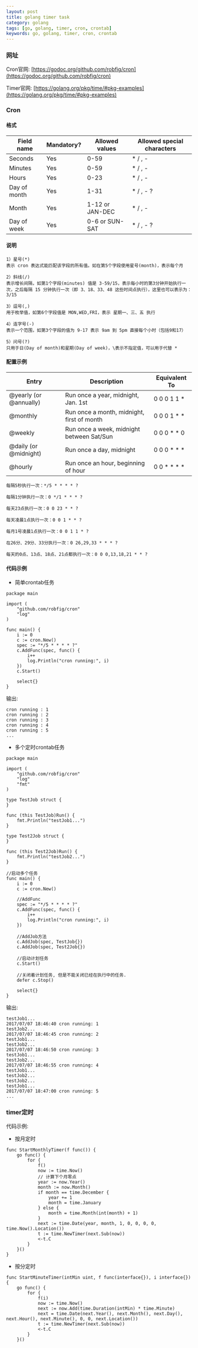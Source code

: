 ```yaml
---
layout: post
title: golang timer task
category: golang
tags: [go, golang, timer, cron, crontab]
keywords: go, golang, timer, cron, crontab
---
```


### 网址

Cron官网: [https://godoc.org/github.com/robfig/cron](https://godoc.org/github.com/robfig/cron)

Timer官网: [https://golang.org/pkg/time/#pkg-examples](https://golang.org/pkg/time/#pkg-examples)

### Cron
#### 格式

Field name   | Mandatory? | Allowed values  | Allowed special characters
----------   | ---------- | --------------  | --------------------------
Seconds      | Yes        | 0-59            | * / , -
Minutes      | Yes        | 0-59            | * / , -
Hours        | Yes        | 0-23            | * / , -
Day of month | Yes        | 1-31            | * / , - ?
Month        | Yes        | 1-12 or JAN-DEC | * / , -
Day of week  | Yes        | 0-6 or SUN-SAT  | * / , - ?

#### 说明
```
1）星号(*)
表示 cron 表达式能匹配该字段的所有值。如在第5个字段使用星号(month)，表示每个月

2）斜线(/)
表示增长间隔，如第1个字段(minutes) 值是 3-59/15，表示每小时的第3分钟开始执行一次，之后每隔 15 分钟执行一次（即 3、18、33、48 这些时间点执行），这里也可以表示为：3/15

3）逗号(,)
用于枚举值，如第6个字段值是 MON,WED,FRI，表示 星期一、三、五 执行

4）连字号(-)
表示一个范围，如第3个字段的值为 9-17 表示 9am 到 5pm 直接每个小时（包括9和17）

5）问号(?)
只用于日(Day of month)和星期(Day of week)，\表示不指定值，可以用于代替 *
```
#### 配置示例

Entry                  | Description                                | Equivalent To
-----                  | -----------                                | -------------
@yearly (or @annually) | Run once a year, midnight, Jan. 1st        | 0 0 0 1 1 *
@monthly               | Run once a month, midnight, first of month | 0 0 0 1 * *
@weekly                | Run once a week, midnight between Sat/Sun  | 0 0 0 * * 0
@daily (or @midnight)  | Run once a day, midnight                   | 0 0 0 * * *
@hourly                | Run once an hour, beginning of hour        | 0 0 * * * *

```
每隔5秒执行一次：*/5 * * * * ?

每隔1分钟执行一次：0 */1 * * * ?

每天23点执行一次：0 0 23 * * ?

每天凌晨1点执行一次：0 0 1 * * ?

每月1号凌晨1点执行一次：0 0 1 1 * ?

在26分、29分、33分执行一次：0 26,29,33 * * * ?

每天的0点、13点、18点、21点都执行一次：0 0 0,13,18,21 * * ?
```
#### 代码示例
- 简单crontab任务

```
package main

import (
    "github.com/robfig/cron"
    "log"
)

func main() {
    i := 0
    c := cron.New()
    spec := "*/5 * * * * ?"
    c.AddFunc(spec, func() {
        i++
        log.Println("cron running:", i)
    })
    c.Start()
    
    select{}
}
```
输出:
```
cron running : 1
cron running : 2
cron running : 3
cron running : 4
cron running : 5
...
```

- 多个定时crontab任务

```
package main

import (
    "github.com/robfig/cron"
    "log"
    "fmt"
)

type TestJob struct {
}

func (this TestJob)Run() {
    fmt.Println("testJob1...")
}

type Test2Job struct {
}

func (this Test2Job)Run() {
    fmt.Println("testJob2...")
}

//启动多个任务
func main() {
    i := 0
    c := cron.New()
    
    //AddFunc
    spec := "*/5 * * * * ?"
    c.AddFunc(spec, func() {
        i++
        log.Println("cron running:", i)
    })
    
    //AddJob方法
    c.AddJob(spec, TestJob{})
    c.AddJob(spec, Test2Job{})
    
    //启动计划任务
    c.Start()
    
    //关闭着计划任务, 但是不能关闭已经在执行中的任务.
    defer c.Stop()
    
    select{}
}
```
输出:
```
testJob1...
2017/07/07 18:46:40 cron running: 1
testJob2...
2017/07/07 18:46:45 cron running: 2
testJob1...
testJob2...
2017/07/07 18:46:50 cron running: 3
testJob1...
testJob2...
2017/07/07 18:46:55 cron running: 4
testJob1...
testJob2...
testJob2...
testJob1...
2017/07/07 18:47:00 cron running: 5
...
```

### timer定时

代码示例:
- 按月定时

```
func StartMonthlyTimer(f func()) {
	go func() {
		for {
			f()
			now := time.Now()
			// 计算下个月零点
			year := now.Year()
			month := now.Month()
			if month == time.December {
				year += 1
				month = time.January
			} else {
				month = time.Month(int(month) + 1)
			}
			next := time.Date(year, month, 1, 0, 0, 0, 0, time.Now().Location())
			t := time.NewTimer(next.Sub(now))
			<-t.C
		}
	}()
}
```

- 按分定时
```
func StartMinuteTimer(intMin uint, f func(interface{}), i interface{}) {
	go func() {
		for {
			f(i)
			now := time.Now()
			next := now.Add(time.Duration(intMin) * time.Minute)
			next = time.Date(next.Year(), next.Month(), next.Day(), next.Hour(), next.Minute(), 0, 0, next.Location())
			t := time.NewTimer(next.Sub(now))
			<-t.C
		}
	}()

```